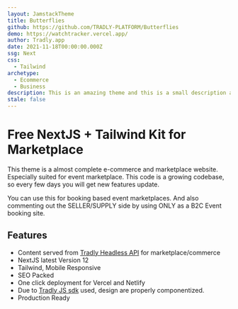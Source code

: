 ```yaml
---
layout: JamstackTheme
title: Butterflies
github: https://github.com/TRADLY-PLATFORM/Butterflies
demo: https://watchtracker.vercel.app/
author: Tradly.app
date: 2021-11-18T00:00:00.000Z
ssg: Next
css:
  - Tailwind
archetype:
  - Ecommerce
  - Business
description: This is an amazing theme and this is a small description about it!
stale: false
---
```


# Free NextJS + Tailwind Kit for Marketplace

This theme is a almost complete e-commerce and marketplace website. Especially suited for event marketplace. This code is a growing codebase, so every few days you will get new features update.

You can use this for booking based event marketplaces. And also commenting out the SELLER/SUPPLY side by using ONLY as a B2C Event booking site.

## Features

- Content served from [Tradly Headless API](https://tradly.app) for marketplace/commerce
- NextJS latest Version 12
- Tailwind, Mobile Responsive
- SEO Packed
- One click deployment for Vercel and Netlify
- Due to [Tradly JS sdk](https://www.npmjs.com/package/tradly) used, design are properly componentized.
- Production Ready 
